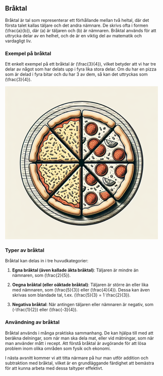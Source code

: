 ## Bråktal

Bråktal är tal som representerar ett förhållande mellan två heltal, där det första talet kallas täljare och det andra nämnare. De skrivs ofta i formen \(\frac{a}{b}\), där \(a\) är täljaren och \(b\) är nämnaren. Bråktal används för att uttrycka delar av en helhet, och de är en viktig del av matematik och vardagligt liv.

### Exempel på bråktal

Ett enkelt exempel på ett bråktal är \(\frac{3}{4}\), vilket betyder att vi har tre delar av något som har delats upp i fyra lika stora delar. Om du har en pizza som är delad i fyra bitar och du har 3 av dem, så kan det uttryckas som \(\frac{3}{4}\). 

![Pizza delad i fyra](</courses/Matematik ÅK 7/0 Tal och räkning/0.1 Bråktal/pizza_delad_i_fyra.png>)

### Typer av bråktal

Bråktal kan delas in i tre huvudkategorier:

1. **Egna bråktal (även kallade äkta bråktal)**: Täljaren är mindre än nämnaren, som \(\frac{2}{5}\).
   
2. **Oegna bråktal (eller oäktade bråktal)**: Täljaren är större än eller lika med nämnaren, som \(\frac{5}{3}\) eller \(\frac{4}{4}\). Dessa kan även skrivas som blandade tal, t.ex. \(\frac{5}{3} = 1 \frac{2}{3}\).

3. **Negativa bråktal**: När antingen täljaren eller nämnaren är negativ, som \(-\frac{1}{2}\) eller \(\frac{-3}{4}\).

### Användning av bråktal

Bråktal används i många praktiska sammanhang. De kan hjälpa till med att beräkna delningar, som när man ska dela mat, eller vid mätningar, som när man använder mått i recept. Att förstå bråktal är avgörande för att lösa problem inom olika områden som fysik och ekonomi.

I nästa avsnitt kommer vi att titta närmare på hur man utför addition och subtraktion med bråktal, vilket är en grundläggande färdighet att bemästra för att kunna arbeta med dessa taltyper effektivt.
